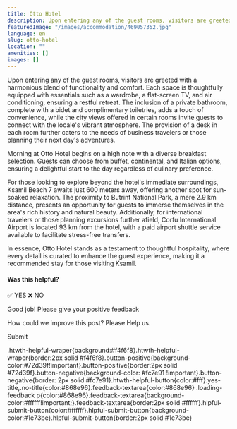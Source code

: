 ```yaml
---
title: Otto Hotel
description: Upon entering any of the guest rooms, visitors are greeted with a harmonious blend of functionality and comfort. Each space is thoughtfully equipped with essent
featuredImage: "/images/accommodation/469057352.jpg"
language: en
slug: otto-hotel
location: ""
amenities: []
images: []
---
```


Upon entering any of the guest rooms, visitors are greeted with a harmonious blend of functionality and comfort. Each space is thoughtfully equipped with essentials such as a wardrobe, a flat-screen TV, and air conditioning, ensuring a restful retreat. The inclusion of a private bathroom, complete with a bidet and complimentary toiletries, adds a touch of convenience, while the city views offered in certain rooms invite guests to connect with the locale's vibrant atmosphere. The provision of a desk in each room further caters to the needs of business travelers or those planning their next day's adventures.

Morning at Otto Hotel begins on a high note with a diverse breakfast selection. Guests can choose from buffet, continental, and Italian options, ensuring a delightful start to the day regardless of culinary preference.

For those looking to explore beyond the hotel's immediate surroundings, Ksamil Beach 7 awaits just 600 meters away, offering another spot for sun-soaked relaxation. The proximity to Butrint National Park, a mere 2.9 km distance, presents an opportunity for guests to immerse themselves in the area's rich history and natural beauty. Additionally, for international travelers or those planning excursions further afield, Corfu International Airport is located 93 km from the hotel, with a paid airport shuttle service available to facilitate stress-free transfers.

In essence, Otto Hotel stands as a testament to thoughtful hospitality, where every detail is curated to enhance the guest experience, making it a recommended stay for those visiting Ksamil.

#### Was this helpful?

✅ YES ❌ NO

Good job! Please give your positive feedback

How could we improve this post? Please Help us.

Submit

.htwth-helpful-wraper{background:#f4f6f8}.htwth-helpful-wraper{border:2px solid #f4f6f8}.button-positive{background-color:#72d39f!important}.button-positive{border:2px solid #72d39f}.button-negative{background-color: #fc7e91 !important}.button-negative{border: 2px solid #fc7e91}.htwth-helpful-button{color:#fff}.yes-title,.no-title{color:#868e96}.feedback-textarea{color:#868e96} .loading-feedback p{color:#868e96}.feedback-textarea{background-color:#ffffff!important;}.feedback-textarea{border:2px solid #ffffff}.hlpful-submit-button{color:#ffffff}.hlpful-submit-button{background-color:#1e73be}.hlpful-submit-button{border:2px solid #1e73be}
